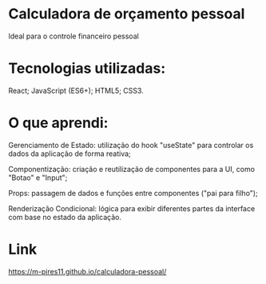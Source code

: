 # Calculadora de orçamento pessoal
Ideal para o controle financeiro pessoal

# Tecnologias utilizadas:

React;
JavaScript (ES6+);
HTML5;
CSS3.

# O que aprendi:

Gerenciamento de Estado: utilização do hook "useState" para controlar os dados da aplicação de forma reativa;

Componentização: criação e reutilização de componentes para a UI, como "Botao" e "Input";

Props: passagem de dados e funções entre componentes ("pai para filho");

Renderização Condicional: lógica para exibir diferentes partes da interface com base no estado da aplicação.

# Link
https://m-pires11.github.io/calculadora-pessoal/
